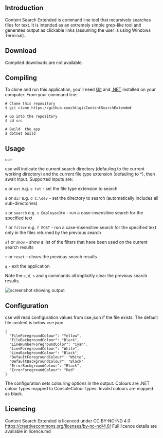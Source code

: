 ## Introduction

Content Search Extended is command line tool that recursively searches files for text. It is intended as an extremely simple grep-like tool and generates output as clickable links (assuming the user is using Windows Terminal).

## Download

Compiled downloads are not available.

## Compiling

To clone and run this application, you'll need [Git](https://git-scm.com) and [.NET](https://dotnet.microsoft.com/) installed on your computer. From your command line:

```
# Clone this repository
$ git clone https://github.com/btigi/ContentSearchExtended

# Go into the repository
$ cd src

# Build  the app
$ dotnet build
```

## Usage

```cse```

cse will indicate the current search directory (defauling to the current working directory) and the current file type extension (defauling to *), then await input. Supported inputs are:

`e` or `ext` e.g. `e txt` - set the file type extension to search

`d` or `dir` e.g. `d C:\dev` - set the directory to search (automatically includes all sub-directories)

`s` or `search` e.g. `s EmployeeDto` - run a case-insensitive search for the specified text

`f` or `filter` e.g. `f POST` - run a case-insensitive search for the specified text only in the files returned by the previous search

`sf` or `show` - show a list of the filters that have been used on the current search results

`r` or `reset` - clears the previous search results

`q` - exit the application

Note the `e`, `d`, `s` and `q` commands all implicitly clear the previous search results.

![screenshot showing output](resources/screenshot.png)


## Configuration

cse will read configuration values from cse.json if the file exists. The default file content is below
cse.json
```
{
  "FileForegroundColour": "Yellow",
  "FileBackgroundColour": "Black",
  "LineNumberForegroundColor": "Cyan",
  "LineForegroundColour": "White",
  "LineBackgroundColour": "Black",
  "DefaultForegroundColour": "White",
  "DefaultBackgroundColour": "Black"
  "ErrorBackgroundColour": "Black",
  "ErrorForegroundColour": "Red"
}
```

The configuration sets colouring options in the output. Colours are .NET colour types mapped to ConsoleColour types. Invalid colours are mapped as black.


## Licencing

Content Search Extended is licenced under CC BY-NC-ND 4.0 https://creativecommons.org/licenses/by-nc-nd/4.0/ Full licence details are available in licence.md